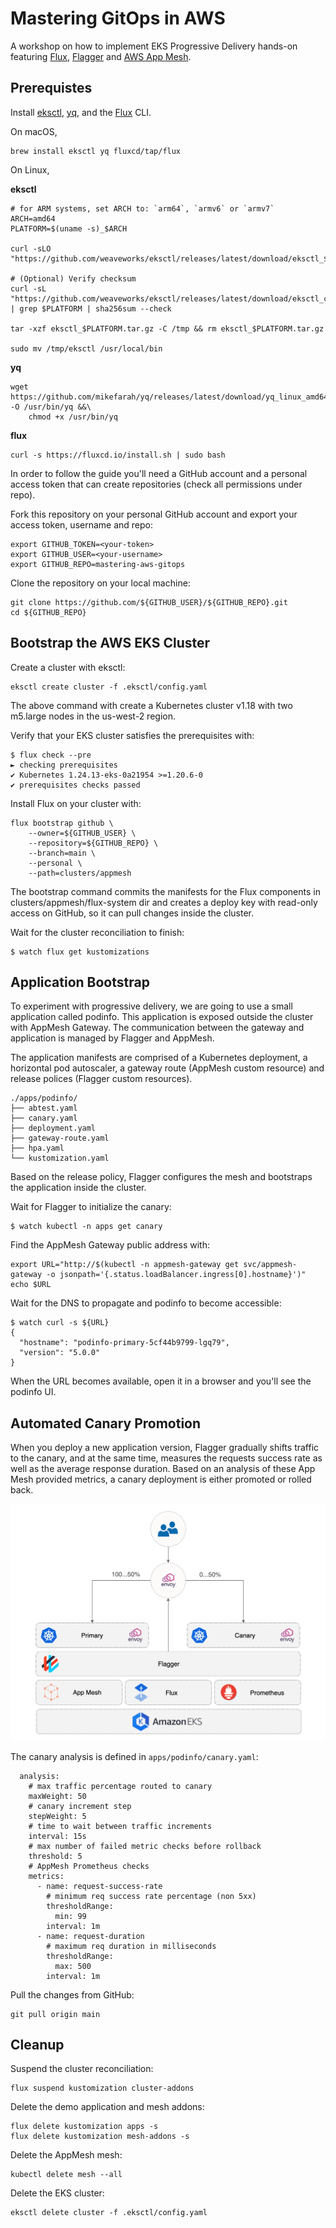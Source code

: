 # Mastering GitOps in AWS

A workshop on how to implement EKS Progressive Delivery hands-on featuring 
[Flux][flux], [Flagger][flagger] and [AWS App Mesh][appmesh].

## Prerequistes

Install [eksctl][eksctl], [yq][yq], and the [Flux][flux] CLI.

On macOS,

```
brew install eksctl yq fluxcd/tap/flux
```

On Linux,

**eksctl**
```
# for ARM systems, set ARCH to: `arm64`, `armv6` or `armv7`
ARCH=amd64
PLATFORM=$(uname -s)_$ARCH

curl -sLO "https://github.com/weaveworks/eksctl/releases/latest/download/eksctl_$PLATFORM.tar.gz"

# (Optional) Verify checksum
curl -sL "https://github.com/weaveworks/eksctl/releases/latest/download/eksctl_checksums.txt" | grep $PLATFORM | sha256sum --check

tar -xzf eksctl_$PLATFORM.tar.gz -C /tmp && rm eksctl_$PLATFORM.tar.gz

sudo mv /tmp/eksctl /usr/local/bin
```

**yq**
```
wget https://github.com/mikefarah/yq/releases/latest/download/yq_linux_amd64 -O /usr/bin/yq &&\
    chmod +x /usr/bin/yq
```

**flux**
```
curl -s https://fluxcd.io/install.sh | sudo bash
```

In order to follow the guide you'll need a GitHub account and a personal access 
token that can create repositories (check all permissions under repo).

Fork this repository on your personal GitHub account and export your access 
token, username and repo:

```
export GITHUB_TOKEN=<your-token>
export GITHUB_USER=<your-username>
export GITHUB_REPO=mastering-aws-gitops
```

Clone the repository on your local machine:

```
git clone https://github.com/${GITHUB_USER}/${GITHUB_REPO}.git
cd ${GITHUB_REPO}
```

## Bootstrap the AWS EKS Cluster

Create a cluster with eksctl:

```
eksctl create cluster -f .eksctl/config.yaml
```

The above command with create a Kubernetes cluster v1.18 with two m5.large 
nodes in the us-west-2 region.

Verify that your EKS cluster satisfies the prerequisites with:

```
$ flux check --pre
► checking prerequisites
✔ Kubernetes 1.24.13-eks-0a21954 >=1.20.6-0
✔ prerequisites checks passed
```

Install Flux on your cluster with:

```
flux bootstrap github \
    --owner=${GITHUB_USER} \
    --repository=${GITHUB_REPO} \
    --branch=main \
    --personal \
    --path=clusters/appmesh
```

The bootstrap command commits the manifests for the Flux components in 
clusters/appmesh/flux-system dir and creates a deploy key with read-only 
access on GitHub, so it can pull changes inside the cluster.

Wait for the cluster reconciliation to finish:

```
$ watch flux get kustomizations 
```

## Application Bootstrap

To experiment with progressive delivery, we are going to use a small application 
called podinfo. This application is exposed outside the cluster with AppMesh 
Gateway. The communication between the gateway and application is managed by 
Flagger and AppMesh.

The application manifests are comprised of a Kubernetes deployment, a 
horizontal pod autoscaler, a gateway route (AppMesh custom resource) and 
release polices (Flagger custom resources).

```
./apps/podinfo/
├── abtest.yaml
├── canary.yaml
├── deployment.yaml
├── gateway-route.yaml
├── hpa.yaml
└── kustomization.yaml
```

Based on the release policy, Flagger configures the mesh and bootstraps the 
application inside the cluster.

Wait for Flagger to initialize the canary:

```
$ watch kubectl -n apps get canary
```

Find the AppMesh Gateway public address with:

```
export URL="http://$(kubectl -n appmesh-gateway get svc/appmesh-gateway -o jsonpath='{.status.loadBalancer.ingress[0].hostname}')"
echo $URL
```

Wait for the DNS to propagate and podinfo to become accessible:

```
$ watch curl -s ${URL}
{
  "hostname": "podinfo-primary-5cf44b9799-lgq79",
  "version": "5.0.0"
}
```

When the URL becomes available, open it in a browser and you'll see the 
podinfo UI.

## Automated Canary Promotion

When you deploy a new application version, Flagger gradually shifts traffic to 
the canary, and at the same time, measures the requests success rate as well as 
the average response duration. Based on an analysis of these App Mesh provided 
metrics, a canary deployment is either promoted or rolled back.

![](docs/img/gitops-appmesh-stack.png)

The canary analysis is defined in `apps/podinfo/canary.yaml`:

```
  analysis:
    # max traffic percentage routed to canary
    maxWeight: 50
    # canary increment step
    stepWeight: 5
    # time to wait between traffic increments
    interval: 15s
    # max number of failed metric checks before rollback
    threshold: 5
    # AppMesh Prometheus checks
    metrics:
      - name: request-success-rate
        # minimum req success rate percentage (non 5xx)
        thresholdRange:
          min: 99
        interval: 1m
      - name: request-duration
        # maximum req duration in milliseconds
        thresholdRange:
          max: 500
        interval: 1m
```

Pull the changes from GitHub:

```
git pull origin main
```

## Cleanup

Suspend the cluster reconciliation:

```
flux suspend kustomization cluster-addons
```

Delete the demo application and mesh addons:

```
flux delete kustomization apps -s
flux delete kustomization mesh-addons -s
```

Delete the AppMesh mesh:

```
kubectl delete mesh --all
```

Delete the EKS cluster:

```
eksctl delete cluster -f .eksctl/config.yaml
```

[flux]: https://fluxcd.io/
[flagger]: https://fluxcd.io/flagger/
[appmesh]: https://aws.amazon.com/app-mesh/
[eksctl]: https://eksctl.io/
[yq]: https://github.com/mikefarah/yq
